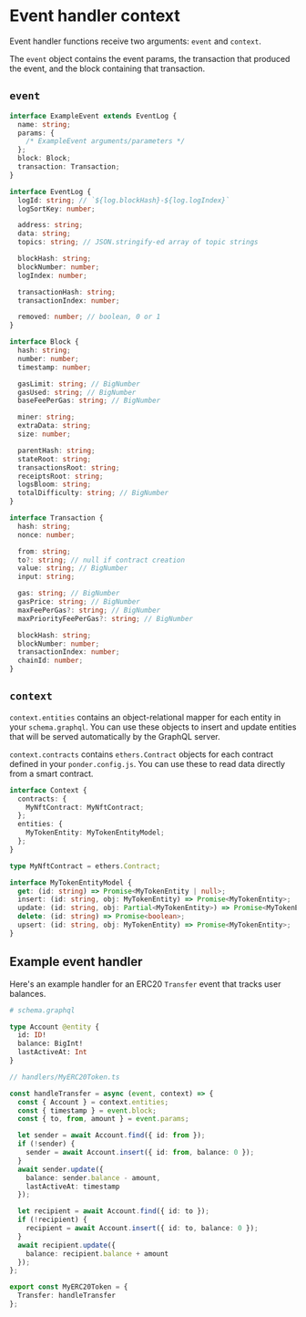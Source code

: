 # Event handler context

Event handler functions receive two arguments: `event` and `context`.

The `event` object contains the event params, the transaction that produced the event, and the block containing that transaction.

## `event`

```ts
interface ExampleEvent extends EventLog {
  name: string;
  params: {
    /* ExampleEvent arguments/parameters */
  };
  block: Block;
  transaction: Transaction;
}

interface EventLog {
  logId: string; // `${log.blockHash}-${log.logIndex}`
  logSortKey: number;

  address: string;
  data: string;
  topics: string; // JSON.stringify-ed array of topic strings

  blockHash: string;
  blockNumber: number;
  logIndex: number;

  transactionHash: string;
  transactionIndex: number;

  removed: number; // boolean, 0 or 1
}

interface Block {
  hash: string;
  number: number;
  timestamp: number;

  gasLimit: string; // BigNumber
  gasUsed: string; // BigNumber
  baseFeePerGas: string; // BigNumber

  miner: string;
  extraData: string;
  size: number;

  parentHash: string;
  stateRoot: string;
  transactionsRoot: string;
  receiptsRoot: string;
  logsBloom: string;
  totalDifficulty: string; // BigNumber
}

interface Transaction {
  hash: string;
  nonce: number;

  from: string;
  to?: string; // null if contract creation
  value: string; // BigNumber
  input: string;

  gas: string; // BigNumber
  gasPrice: string; // BigNumber
  maxFeePerGas?: string; // BigNumber
  maxPriorityFeePerGas?: string; // BigNumber

  blockHash: string;
  blockNumber: number;
  transactionIndex: number;
  chainId: number;
}
```

## `context`

`context.entities` contains an object-relational mapper for each entity in your `schema.graphql`. You can use these objects to insert and update entities that will be served automatically by the GraphQL server.

`context.contracts` contains `ethers.Contract` objects for each contract defined in your `ponder.config.js`. You can use these to read data directly from a smart contract.

```ts
interface Context {
  contracts: {
    MyNftContract: MyNftContract;
  };
  entities: {
    MyTokenEntity: MyTokenEntityModel;
  };
}

type MyNftContract = ethers.Contract;

interface MyTokenEntityModel {
  get: (id: string) => Promise<MyTokenEntity | null>;
  insert: (id: string, obj: MyTokenEntity) => Promise<MyTokenEntity>;
  update: (id: string, obj: Partial<MyTokenEntity>) => Promise<MyTokenEntity>;
  delete: (id: string) => Promise<boolean>;
  upsert: (id: string, obj: MyTokenEntity) => Promise<MyTokenEntity>;
}
```

## Example event handler

Here's an example handler for an ERC20 `Transfer` event that tracks user balances.

```graphql
# schema.graphql

type Account @entity {
  id: ID!
  balance: BigInt!
  lastActiveAt: Int
}
```

```ts
// handlers/MyERC20Token.ts

const handleTransfer = async (event, context) => {
  const { Account } = context.entities;
  const { timestamp } = event.block;
  const { to, from, amount } = event.params;

  let sender = await Account.find({ id: from });
  if (!sender) {
    sender = await Account.insert({ id: from, balance: 0 });
  }
  await sender.update({
    balance: sender.balance - amount,
    lastActiveAt: timestamp
  });

  let recipient = await Account.find({ id: to });
  if (!recipient) {
    recipient = await Account.insert({ id: to, balance: 0 });
  }
  await recipient.update({
    balance: recipient.balance + amount
  });
};

export const MyERC20Token = {
  Transfer: handleTransfer
};
```
